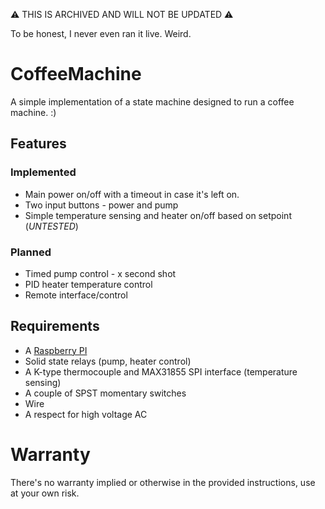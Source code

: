 ⚠️ THIS IS ARCHIVED AND WILL NOT BE UPDATED ⚠️

To be honest, I never even ran it live. Weird.

# CoffeeMachine

A simple implementation of a state machine designed to run a coffee machine. :)

## Features

### Implemented

 * Main power on/off with a timeout in case it's left on.
 * Two input buttons - power and pump
 * Simple temperature sensing and heater on/off based on setpoint (*UNTESTED*)
 
### Planned

 * Timed pump control - x second shot
 * PID heater temperature control
 * Remote interface/control
 
## Requirements
 
 * A [Raspberry PI](http://raspberrypi.org)
 * Solid state relays (pump, heater control)
 * A K-type thermocouple and MAX31855 SPI interface (temperature sensing)
 * A couple of SPST momentary switches
 * Wire
 * A respect for high voltage AC
 
# Warranty
 
There's no warranty implied or otherwise in the provided instructions, use at your own risk. 
